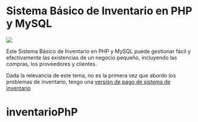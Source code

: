 # Sistema Básico de Inventario en PHP y MySQL

<img src="https://i0.wp.com/www.configuroweb.com/wp-content/uploads/2022/06/Sistema-Basico-de-Inventario-en-PHP-y-MySQL.png?resize=800%2C500&ssl=1">

<!-- wp:paragraph {"extUtilities":[]} -->
<p>Este Sistema Básico de Inventario en PHP y MySQL puede gestionar fácil y efectivamente las existencias de un negocio pequeño, incluyendo las compras, los proveedores y clientes.</p>
<!-- /wp:paragraph -->

<!-- wp:paragraph {"extUtilities":[]} -->
<p>Dada la relevancia de este tema, no es la primera vez que abordo los problemas de inventario, tengo una <a href="https://www.configuroweb.com/sistema-de-inventario-configuroweb/" target="_blank" rel="noreferrer noopener">versión de pago de sistema de inventario</a> 
<!-- /wp:paragraph -->



# inventarioPhP
